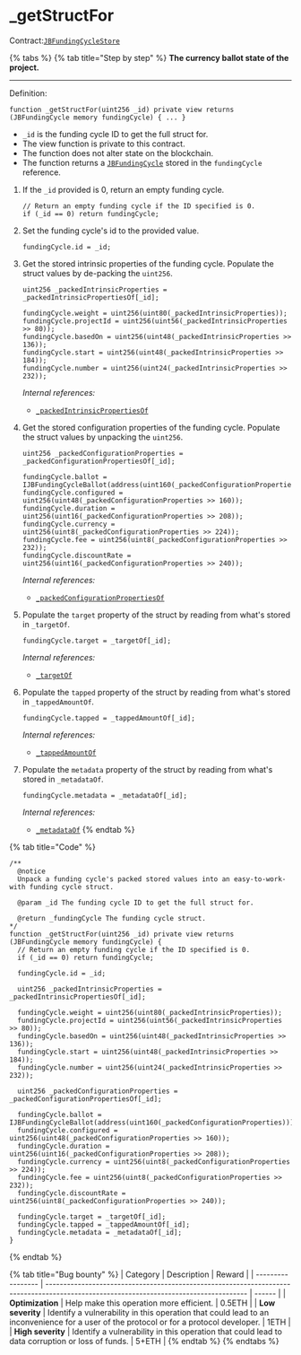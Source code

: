 # \_getStructFor

Contract:[`JBFundingCycleStore`](../)​

{% tabs %}
{% tab title="Step by step" %}
**The currency ballot state of the project.**

****

Definition:

```solidity
function _getStructFor(uint256 _id) private view returns (JBFundingCycle memory fundingCycle) { ... }
```

* `_id` is the funding cycle ID to get the full struct for.
* The view function is private to this contract.
* The function does not alter state on the blockchain.
* The function returns a [`JBFundingCycle`](../../../data-structures/jbfundingcycle.md) stored in the `fundingCycle` reference.



1.  If the `_id` provided is 0, return an empty funding cycle.

    ```solidity
    // Return an empty funding cycle if the ID specified is 0.
    if (_id == 0) return fundingCycle;
    ```


2.  Set the funding cycle's id to the provided value.

    ```solidity
    fundingCycle.id = _id;
    ```


3.  Get the stored intrinsic properties of the funding cycle. Populate the struct values by de-packing the `uint256`.

    ```solidity
    uint256 _packedIntrinsicProperties = _packedIntrinsicPropertiesOf[_id];

    fundingCycle.weight = uint256(uint80(_packedIntrinsicProperties));
    fundingCycle.projectId = uint256(uint56(_packedIntrinsicProperties >> 80));
    fundingCycle.basedOn = uint256(uint48(_packedIntrinsicProperties >> 136));
    fundingCycle.start = uint256(uint48(_packedIntrinsicProperties >> 184));
    fundingCycle.number = uint256(uint24(_packedIntrinsicProperties >> 232));
    ```

    _Internal references:_

    *   [`_packedIntrinsicPropertiesOf`](../properties/\_packedintrinsicpropertiesof.md)


4.  Get the stored configuration properties of the funding cycle. Populate the struct values by unpacking the `uint256`.

    ```solidity
    uint256 _packedConfigurationProperties = _packedConfigurationPropertiesOf[_id];
      
    fundingCycle.ballot = IJBFundingCycleBallot(address(uint160(_packedConfigurationProperties)));
    fundingCycle.configured = uint256(uint48(_packedConfigurationProperties >> 160));
    fundingCycle.duration = uint256(uint16(_packedConfigurationProperties >> 208));
    fundingCycle.currency = uint256(uint8(_packedConfigurationProperties >> 224));
    fundingCycle.fee = uint256(uint8(_packedConfigurationProperties >> 232));
    fundingCycle.discountRate = uint256(uint16(_packedConfigurationProperties >> 240));
    ```

    _Internal references:_

    *   [`_packedConfigurationPropertiesOf`](../properties/\_packedconfigurationpropertiesof.md)


5.  Populate the `target` property of the struct by reading from what's stored in `_targetOf`.

    ```solidity
    fundingCycle.target = _targetOf[_id];
    ```

    _Internal references:_

    *   [`_targetOf`](../properties/\_targetof.md)


6.  Populate the `tapped` property of the struct by reading from what's stored in `_tappedAmountOf`.

    ```solidity
    fundingCycle.tapped = _tappedAmountOf[_id];
    ```

    _Internal references:_

    *   [`_tappedAmountOf`](../properties/\_targetof.md)


7.  Populate the `metadata` property of the struct by reading from what's stored in `_metadataOf`.

    ```solidity
    fundingCycle.metadata = _metadataOf[_id];
    ```

    _Internal references:_

    * [`_metadataOf`](../properties/\_metadataof.md)
{% endtab %}

{% tab title="Code" %}
```solidity
/**
  @notice 
  Unpack a funding cycle's packed stored values into an easy-to-work-with funding cycle struct.

  @param _id The funding cycle ID to get the full struct for.

  @return _fundingCycle The funding cycle struct.
*/
function _getStructFor(uint256 _id) private view returns (JBFundingCycle memory fundingCycle) {
  // Return an empty funding cycle if the ID specified is 0.
  if (_id == 0) return fundingCycle;

  fundingCycle.id = _id;

  uint256 _packedIntrinsicProperties = _packedIntrinsicPropertiesOf[_id];

  fundingCycle.weight = uint256(uint80(_packedIntrinsicProperties));
  fundingCycle.projectId = uint256(uint56(_packedIntrinsicProperties >> 80));
  fundingCycle.basedOn = uint256(uint48(_packedIntrinsicProperties >> 136));
  fundingCycle.start = uint256(uint48(_packedIntrinsicProperties >> 184));
  fundingCycle.number = uint256(uint24(_packedIntrinsicProperties >> 232));

  uint256 _packedConfigurationProperties = _packedConfigurationPropertiesOf[_id];
  
  fundingCycle.ballot = IJBFundingCycleBallot(address(uint160(_packedConfigurationProperties)));
  fundingCycle.configured = uint256(uint48(_packedConfigurationProperties >> 160));
  fundingCycle.duration = uint256(uint16(_packedConfigurationProperties >> 208));
  fundingCycle.currency = uint256(uint8(_packedConfigurationProperties >> 224));
  fundingCycle.fee = uint256(uint8(_packedConfigurationProperties >> 232));
  fundingCycle.discountRate = uint256(uint8(_packedConfigurationProperties >> 240));
  
  fundingCycle.target = _targetOf[_id];
  fundingCycle.tapped = _tappedAmountOf[_id];
  fundingCycle.metadata = _metadataOf[_id];
}
```
{% endtab %}

{% tab title="Bug bounty" %}
| Category          | Description                                                                                                                            | Reward |
| ----------------- | -------------------------------------------------------------------------------------------------------------------------------------- | ------ |
| **Optimization**  | Help make this operation more efficient.                                                                                               | 0.5ETH |
| **Low severity**  | Identify a vulnerability in this operation that could lead to an inconvenience for a user of the protocol or for a protocol developer. | 1ETH   |
| **High severity** | Identify a vulnerability in this operation that could lead to data corruption or loss of funds.                                        | 5+ETH  |
{% endtab %}
{% endtabs %}

